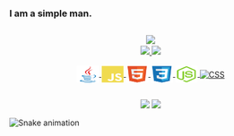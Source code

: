 ### I am a simple man.
##
<div align="center">
  <img src="https://readme-typing-svg.herokuapp.com?color=F77247&width=160&lines=Alan+Santos+(:;">
</div>

 <div align="center">
 <a href="https://github.com/ssantosalan">
<img height="160em" src="https://github-readme-stats.vercel.app/api?username=ssantosalan&show_icons=true&theme=highcontrast&include_all_commits=true&count_private=true"/>
 <img height="160em" src="https://github-readme-stats.vercel.app/api/top-langs/?username=ssantosalan&layout=compact&langs_count=7&theme=highcontrast"/>
</div>

<div style="display: inline_block" align="center"><br>
   <img align="center" alt="Js" height="30" width="40" src="https://raw.githubusercontent.com/devicons/devicon/master/icons/java/java-original.svg">
  <img align="center" alt="Js" height="30" width="40" src="https://raw.githubusercontent.com/devicons/devicon/master/icons/javascript/javascript-plain.svg">
  <img align="center" alt="HTML" height="30" width="40" src="https://raw.githubusercontent.com/devicons/devicon/master/icons/html5/html5-original.svg">
  <img align="center" alt="CSS" height="30" width="40" src="https://raw.githubusercontent.com/devicons/devicon/master/icons/css3/css3-original.svg">
  <img align="center" alt="CSS" height="30" width="40" src="https://raw.githubusercontent.com/devicons/devicon/master/icons/nodejs/nodejs-original.svg">
  <img align="center" alt="CSS" height="30" width="40" src="https://cdn.jsdelivr.net/gh/devicons/devicon/icons/mysql/mysql-original.svg" />
</div>

##
  
<div align="center"> 
   <a href = "mailto:ss.alan@outlook.com"><img src="https://img.shields.io/badge/-Outlook-0078D4?style=for-the-badge&logo=microsoft-outlook&logoColor=white" target="_blank"></a>
   <a href="https://www.linkedin.com/in/alan-s-santos/" target="_blank"><img src="https://img.shields.io/badge/-LinkedIn-%230077B5?style=for-the-badge&logo=linkedin&logoColor=white" target="_blank"></a> 
  </a>
</div>

 ![Snake animation](https://github.com/ssantosalan/ssantosalan/blob/output/github-contribution-grid-snake.svg)

